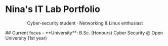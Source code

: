 # Nina's IT Lab Portfolio
<p align="center">
  Cyber-security student · Networking & Linux enthusiast
</p>
## Current focus
- **University**: B.Sc. (Honours) Cyber Security @ Open University (1st year)
